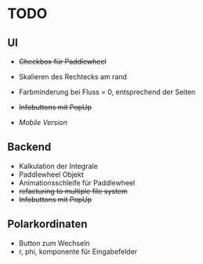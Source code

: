# TODO

## UI

- ~~Checkbox für Paddlewheel~~
- Skalieren des Rechtecks am rand
- Farbminderung bei Fluss = 0, entsprechend der Seiten 
- ~~Infobuttons mit PopUp~~


- *Mobile Version*

## Backend
- Kalkulation der Integrale
- Paddlewheel Objekt
- Animationsschleife für Paddlewheel
- ~~refacturing to multiple file system~~
- ~~Infobuttons mit PopUp~~

## Polarkordinaten
- Button zum Wechseln 
- r, phi, komponente für Eingabefelder



